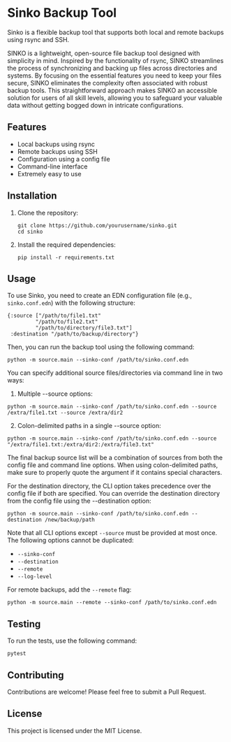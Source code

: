 # Sinko Backup Tool

Sinko is a flexible backup tool that supports both local and remote backups using rsync and SSH.

SINKO is a lightweight, open-source file backup tool designed with simplicity in mind. Inspired by the functionality of rsync, SINKO streamlines the process of synchronizing and backing up files across directories and systems. By focusing on the essential features you need to keep your files secure, SINKO eliminates the complexity often associated with robust backup tools. This straightforward approach makes SINKO an accessible solution for users of all skill levels, allowing you to safeguard your valuable data without getting bogged down in intricate configurations.

## Features

- Local backups using rsync
- Remote backups using SSH
- Configuration using a config file
- Command-line interface
- Extremely easy to use

## Installation

1. Clone the repository:
   ```
   git clone https://github.com/yourusername/sinko.git
   cd sinko
   ```

2. Install the required dependencies:
   ```
   pip install -r requirements.txt
   ```

## Usage

To use Sinko, you need to create an EDN configuration file (e.g., `sinko.conf.edn`) with the following structure:

```edn
{:source ["/path/to/file1.txt"
         "/path/to/file2.txt"
         "/path/to/directory/file3.txt"]
 :destination "/path/to/backup/directory"}
```

Then, you can run the backup tool using the following command:

```
python -m source.main --sinko-conf /path/to/sinko.conf.edn
```

You can specify additional source files/directories via command line in two ways:

1. Multiple --source options:
```
python -m source.main --sinko-conf /path/to/sinko.conf.edn --source /extra/file1.txt --source /extra/dir2
```

2. Colon-delimited paths in a single --source option:
```
python -m source.main --sinko-conf /path/to/sinko.conf.edn --source "/extra/file1.txt:/extra/dir2:/extra/file3.txt"
```

The final backup source list will be a combination of sources from both the config file and command line options. When using colon-delimited paths, make sure to properly quote the argument if it contains special characters.

For the destination directory, the CLI option takes precedence over the config file if both are specified. You can override the destination directory from the config file using the --destination option:
```
python -m source.main --sinko-conf /path/to/sinko.conf.edn --destination /new/backup/path
```

Note that all CLI options except `--source` must be provided at most once. The following options cannot be duplicated:
- `--sinko-conf`
- `--destination`
- `--remote`
- `--log-level`

For remote backups, add the `--remote` flag:

```
python -m source.main --remote --sinko-conf /path/to/sinko.conf.edn
```

## Testing

To run the tests, use the following command:

```
pytest
```

## Contributing

Contributions are welcome! Please feel free to submit a Pull Request.

## License

This project is licensed under the MIT License.
